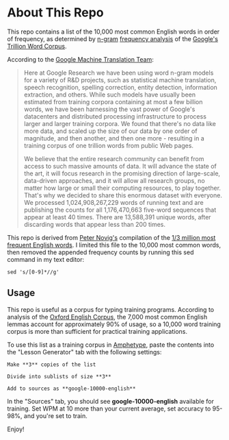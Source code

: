 About This Repo
===============

This repo contains a list of the 10,000 most common English words in order of frequency, as determined by [n-gram](http://en.wikipedia.org/wiki/N-gram) [frequency analysis](http://en.wikipedia.org/wiki/Frequency_analysis) of the [Google's Trillion Word Corpus](http://books.google.com/ngrams/info).

According to the [Google Machine Translation Team](http://googleresearch.blogspot.com/2006/08/all-our-n-gram-are-belong-to-you.html):

>Here at Google Research we have been using word n-gram models for a variety of R&D projects, such as statistical machine translation, speech recognition, spelling correction, entity detection, information extraction, and others. While such models have usually been estimated from training corpora containing at most a few billion words, we have been harnessing the vast power of Google's datacenters and distributed processing infrastructure to process larger and larger training corpora. We found that there's no data like more data, and scaled up the size of our data by one order of magnitude, and then another, and then one more - resulting in a training corpus of one trillion words from public Web pages.
>
>We believe that the entire research community can benefit from access to such massive amounts of data. It will advance the state of the art, it will focus research in the promising direction of large-scale, data-driven approaches, and it will allow all research groups, no matter how large or small their computing resources, to play together. That's why we decided to share this enormous dataset with everyone. We processed 1,024,908,267,229 words of running text and are publishing the counts for all 1,176,470,663 five-word sequences that appear at least 40 times. There are 13,588,391 unique words, after discarding words that appear less than 200 times.

This repo is derived from [Peter Novig's](http://norvig.com/ngrams/) compilation of the [1/3 million most frequent English words](http://norvig.com/ngrams/count_1w.txt). I limited this file to the 10,000 most common words, then removed the appended frequency counts by running this sed command in my text editor: 

    sed 's/[0-9]*//g'

Usage
-----

This repo is useful as a corpus for typing training programs. According to analysis of the [Oxford English Corpus](http://oxforddictionaries.com/words/the-oec-facts-about-the-language), the 7,000 most common English lemmas account for approximately 90% of usage, so a 10,000 word training corpus is more than sufficient for practical training applications.

To use this list as a training corpus in [Amphetype](http://code.google.com/p/amphetype/), paste the contents into the "Lesson Generator" tab with the following settings:

    Make **3** copies of the list

    Divide into sublists of size **3**

    Add to sources as **google-10000-english**

In the "Sources" tab, you should see **google-10000-english** available for training. Set WPM at 10 more than your current average, set accuracy to 95-98%, and you're set to train.

Enjoy!